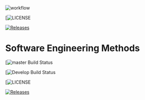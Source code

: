 

![workflow](https://github.com/Romeo-Browne/patch2/actions/workflows/main.yml/badge.svg)

[![LICENSE](https://img.shields.io/github/license/Romeo-Browne/patch2.svg?style=flat-square)

[![Releases](https://img.shields.io/github/release/Romeo-Browne/patch2/all.svg?style=flat-square)](https://github.com/Romeo-Browne/patch2/releases)

# Software Engineering Methods

[![master Build Status](https://github.com/Romeo-Browne/patch2/actions/workflows/main.yml/badge.svg)

[![Develop Build Status](https://github.com/Romeo-Browne/patch2/actions/workflows/main.yml/badge.svg)

[![LICENSE](https://img.shields.io/github/license/Romeo-Browne/patch2.svg?style=flat-square)

[![Releases](https://img.shields.io/github/release/Romeo-Browne/patch2/all.svg?style=flat-square)](https://github.com/Romeo-Browne/patch2/releases)